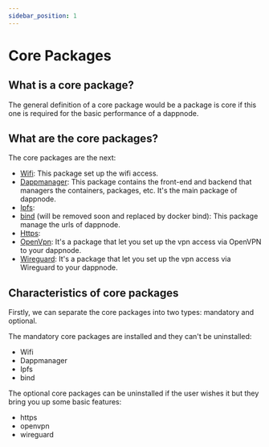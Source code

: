 ```yaml
---
sidebar_position: 1
---
```


# Core Packages

## What is a core package?

The general definition of a core package would be a package is core if this one is required for the basic performance of a dappnode.

## What are the core packages?

The core packages are the next:

- [Wifi](https://github.com/dappnode/DNP_WIFI): This package set up the wifi access.
- [Dappmanager](https://github.com/dappnode/DNP_DAPPMANAGER): This package contains the front-end and backend that managers the containers, packages, etc. It's the main package of dappnode.
- [Ipfs](https://github.com/dappnode/DNP_IPFS):
- [bind](https://github.com/dappnode/DNP_BIND) (will be removed soon and replaced by docker bind): This package manage the urls of dappnode.
- [Https](https://github.com/dappnode/DNP_HTTPS):
- [OpenVpn](https://github.com/dappnode/DNP_VPN): It's a package that let you set up the vpn access via OpenVPN to your dappnode.
- [Wireguard](https://github.com/dappnode/DNP_WIREGUARD): It's a package that let you set up the vpn access via Wireguard to your dappnode.

## Characteristics of core packages

Firstly, we can separate the core packages into two types: mandatory and optional.

The mandatory core packages are installed and they can't be uninstalled:

- Wifi
- Dappmanager
- Ipfs
- bind

The optional core packages can be uninstalled if the user wishes it but they bring you up some basic features:

- https
- openvpn
- wireguard
